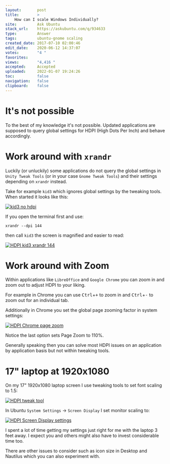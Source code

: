 ```yaml
---
layout:       post
title:        >
    How can I scale Windows Individually?
site:         Ask Ubuntu
stack_url:    https://askubuntu.com/q/934633
type:         Answer
tags:         ubuntu-gnome scaling
created_date: 2017-07-10 02:00:46
edit_date:    2020-06-12 14:37:07
votes:        "4 "
favorites:    
views:        "4,416 "
accepted:     Accepted
uploaded:     2022-01-07 19:24:26
toc:          false
navigation:   false
clipboard:    false
---
```


# It's not possible

To the best of my knowledge it's not possible. Updated applications are supposed to query global settings for HDPI (High Dots Per Inch) and behave accordingly.

# Work around with `xrandr`

Luckily (or unluckily) some applications do not query the global settings in `Unity Tweak Tools` (or in your case `Gnome Tweak Tools`) and their settings depending on `xrandr` instead.

Take for example `kid3` which ignores global settings by the tweaking tools. When started it looks like this:

[![kid3 no hdpi][1]][1]

If you open the terminal first and use:

``` 
xrandr --dpi 144

```

then call `kid3` the screen is magnified and easier to read:

[![HDPI kid3 xrandr 144][2]][2]

# Work around with Zoom

Within applications like `LibreOffice` and `Google Chrome` you can zoom in and zoom out to adjust HDPI to your liking.

For example in Chrome you can use <kbd>Ctrl</kbd>+<kbd>+</kbd> to zoom in and <kbd>Ctrl</kbd>+<kbd>-</kbd> to zoom out for an individual tab.

Additionally in Chrome you set the global page zooming factor in system settings:

[![HDPI Chrome page zoom][3]][3]

Notice the last option sets Page Zoom to 110%.

Generally speaking then you can solve most HDPI issues on an application by application basis but not within tweaking tools.

# 17" laptop at 1920x1080

On my 17" 1920x1080 laptop screen I use tweaking tools to set font scaling to 1.5:

[![HDPI tweak tool][4]][4]

In Ubuntu `System Settings` -> `Screen Display` I set monitor scaling to:

[![HDPI Screen Display settings][5]][5]

I spent a lot of time getting my settings just right for me with the laptop 3 feet away. I expect you and others might also have to invest considerable time too.

There are other issues to consider such as icon size in Desktop and Nautilus which you can also experiment with.


  [1]: https://i.stack.imgur.com/AhkJq.png
  [2]: https://i.stack.imgur.com/cep7d.png
  [3]: https://i.stack.imgur.com/nFW6c.png
  [4]: https://i.stack.imgur.com/YSzdX.png
  [5]: https://i.stack.imgur.com/EzsAT.png
